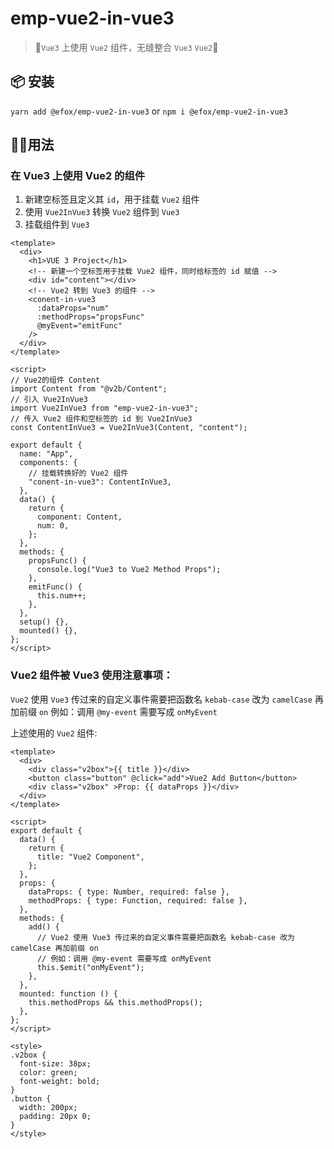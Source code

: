 # emp-vue2-in-vue3

> 👀`Vue3` 上使用 `Vue2` 组件，无缝整合 `Vue3` `Vue2`👯

## 📦 安装
`yarn add @efox/emp-vue2-in-vue3`
or
`npm i @efox/emp-vue2-in-vue3`

## 👨‍💻用法
### 在 Vue3 上使用 Vue2 的组件
1. 新建空标签且定义其 `id`，用于挂载 `Vue2` 组件
2. 使用 `Vue2InVue3` 转换 `Vue2` 组件到 `Vue3`
3. 挂载组件到 `Vue3`

```vue
<template>
  <div>
    <h1>VUE 3 Project</h1>
    <!-- 新建一个空标签用于挂载 Vue2 组件，同时给标签的 id 赋值 -->
    <div id="content"></div>
    <!-- Vue2 转到 Vue3 的组件 -->
    <conent-in-vue3
      :dataProps="num"
      :methodProps="propsFunc"
      @myEvent="emitFunc"
    />
  </div>
</template>

<script>
// Vue2的组件 Content
import Content from "@v2b/Content";
// 引入 Vue2InVue3
import Vue2InVue3 from "emp-vue2-in-vue3";
// 传入 Vue2 组件和空标签的 id 到 Vue2InVue3
const ContentInVue3 = Vue2InVue3(Content, "content");

export default {
  name: "App",
  components: {
    // 挂载转换好的 Vue2 组件
    "conent-in-vue3": ContentInVue3,
  },
  data() {
    return {
      component: Content,
      num: 0,
    };
  },
  methods: {
    propsFunc() {
      console.log("Vue3 to Vue2 Method Props");
    },
    emitFunc() {
      this.num++;
    },
  },
  setup() {},
  mounted() {},
};
</script>
```

### Vue2 组件被 Vue3 使用注意事项：
`Vue2` 使用 `Vue3` 传过来的自定义事件需要把函数名 `kebab-case` 改为 `camelCase` 再加前缀 `on`
例如：调用 `@my-event` 需要写成 `onMyEvent`

上述使用的 `Vue2` 组件:
```vue
<template>
  <div>
    <div class="v2box">{{ title }}</div>
    <button class="button" @click="add">Vue2 Add Button</button>
    <div class="v2box" >Prop: {{ dataProps }}</div>
  </div>
</template>

<script>
export default {
  data() {
    return {
      title: "Vue2 Component",
    };
  },
  props: {
    dataProps: { type: Number, required: false },
    methodProps: { type: Function, required: false },
  },
  methods: {
    add() {
      // Vue2 使用 Vue3 传过来的自定义事件需要把函数名 kebab-case 改为 camelCase 再加前缀 on
      // 例如：调用 @my-event 需要写成 onMyEvent
      this.$emit("onMyEvent");
    },
  },
  mounted: function () {
    this.methodProps && this.methodProps();
  },
};
</script>

<style>
.v2box {
  font-size: 38px;
  color: green;
  font-weight: bold;
}
.button {
  width: 200px;
  padding: 20px 0;
}
</style>
```
